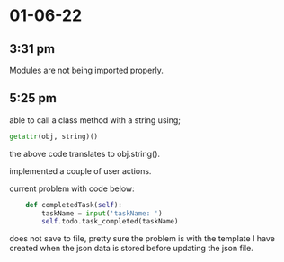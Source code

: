 # 01-06-22

## 3:31 pm

Modules are not being imported properly.

## 5:25 pm

able to call a class method with a string using;

```python
getattr(obj, string)()
```
the above code translates to 
obj.string().

implemented a couple of user actions. 

current problem with code below:

```python
    def completedTask(self):
        taskName = input('taskName: ')
        self.todo.task_completed(taskName)
```

does not save to file, pretty sure the problem is with the template I have created when the json data is stored before updating the json file. 
